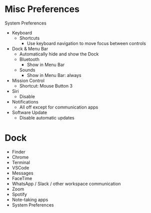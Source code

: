 # Misc Preferences

System Preferences
- Keyboard
  - Shortcuts
    - Use keyboard navigation to move focus between controls
- Dock & Menu Bar
  - Automatically hide and show the Dock
  - Bluetooth
    - Show in Menu Bar
  - Sounds
    - Show in Menu Bar: always
- Mission Control
  - Shortcut: Mouse Button 3
- Siri
  - Disable
- Notifications
  - All off except for communication apps
- Software Update
  - Disable automatic updates

# Dock

- Finder
- Chrome
- Terminal
- VSCode
- Messages
- FaceTime
- WhatsApp / Slack / other workspace communication
- Zoom
- Spotify
- Note-taking apps
- System Preferences
